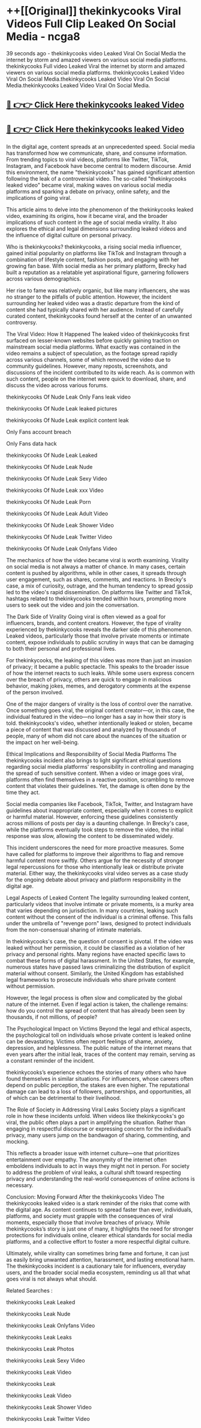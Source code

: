 # ++[[Original]] thekinkycooks Viral Videos Full Clip Leaked On Social Media - ncga8<br>

39 seconds ago - thekinkycooks video Leaked Viral On Social Media the internet by storm and amazed viewers on various social media platforms.
thekinkycooks Full video Leaked Viral the internet by storm and amazed viewers on various social media platforms. thekinkycooks Leaked Video Viral On Social Media.thekinkycooks Leaked Video Viral On Social Media.thekinkycooks Leaked Video Viral On Social Media.<br>


## [🔴 👉👉 Click Here thekinkycooks leaked Video ](https://onlyclips.site?title=thekinkycooks&ref=git)

## [🔴 👉👉 Click Here thekinkycooks leaked Video ](https://onlyclips.site?title=thekinkycooks&ref=git)

In the digital age, content spreads at an unprecedented speed. Social media has transformed how we communicate, share, and consume information. From trending topics to viral videos, platforms like Twitter, TikTok, Instagram, and Facebook have become central to modern discourse. Amid this environment, the name "thekinkycooks" has gained significant attention following the leak of a controversial video. The so-called "thekinkycooks leaked video" became viral, making waves on various social media platforms and sparking a debate on privacy, online safety, and the implications of going viral.

This article aims to delve into the phenomenon of the thekinkycooks leaked video, examining its origins, how it became viral, and the broader implications of such content in the age of social media virality. It also explores the ethical and legal dimensions surrounding leaked videos and the influence of digital culture on personal privacy.

Who is thekinkycooks?
thekinkycooks, a rising social media influencer, gained initial popularity on platforms like TikTok and Instagram through a combination of lifestyle content, fashion posts, and engaging with her growing fan base. With social media as her primary platform, Brecky had built a reputation as a relatable yet aspirational figure, garnering followers across various demographics.

Her rise to fame was relatively organic, but like many influencers, she was no stranger to the pitfalls of public attention. However, the incident surrounding her leaked video was a drastic departure from the kind of content she had typically shared with her audience. Instead of carefully curated content, thekinkycooks found herself at the center of an unwanted controversy.

The Viral Video: How It Happened
The leaked video of thekinkycooks first surfaced on lesser-known websites before quickly gaining traction on mainstream social media platforms. What exactly was contained in the video remains a subject of speculation, as the footage spread rapidly across various channels, some of which removed the video due to community guidelines. However, many reposts, screenshots, and discussions of the incident contributed to its wide reach. As is common with such content, people on the internet were quick to download, share, and discuss the video across various forums.

thekinkycooks Of Nude Leak Only Fans leak video

thekinkycooks Of Nude Leak leaked pictures

thekinkycooks Of Nude Leak explicit content leak

Only Fans account breach

Only Fans data hack

thekinkycooks Of Nude Leak Leaked

thekinkycooks Of Nude Leak Nude

thekinkycooks Of Nude Leak Sexy Video

thekinkycooks Of Nude Leak xxx Video

thekinkycooks Of Nude Leak Porn

thekinkycooks Of Nude Leak Adult Video

thekinkycooks Of Nude Leak Shower Video

thekinkycooks Of Nude Leak Twitter Video

thekinkycooks Of Nude Leak Onlyfans Video

The mechanics of how the video became viral is worth examining. Virality on social media is not always a matter of chance. In many cases, certain content is pushed by algorithms, while in other cases, it spreads through user engagement, such as shares, comments, and reactions. In Brecky's case, a mix of curiosity, outrage, and the human tendency to spread gossip led to the video's rapid dissemination. On platforms like Twitter and TikTok, hashtags related to thekinkycooks trended within hours, prompting more users to seek out the video and join the conversation.

The Dark Side of Virality
Going viral is often viewed as a goal for influencers, brands, and content creators. However, the type of virality experienced by thekinkycooks reveals the darker side of this phenomenon. Leaked videos, particularly those that involve private moments or intimate content, expose individuals to public scrutiny in ways that can be damaging to both their personal and professional lives.

For thekinkycooks, the leaking of this video was more than just an invasion of privacy; it became a public spectacle. This speaks to the broader issue of how the internet reacts to such leaks. While some users express concern over the breach of privacy, others are quick to engage in malicious behavior, making jokes, memes, and derogatory comments at the expense of the person involved.

One of the major dangers of virality is the loss of control over the narrative. Once something goes viral, the original content creator—or, in this case, the individual featured in the video—no longer has a say in how their story is told. thekinkycooks's video, whether intentionally leaked or stolen, became a piece of content that was discussed and analyzed by thousands of people, many of whom did not care about the nuances of the situation or the impact on her well-being.

Ethical Implications and Responsibility of Social Media Platforms
The thekinkycooks incident also brings to light significant ethical questions regarding social media platforms' responsibility in controlling and managing the spread of such sensitive content. When a video or image goes viral, platforms often find themselves in a reactive position, scrambling to remove content that violates their guidelines. Yet, the damage is often done by the time they act.

Social media companies like Facebook, TikTok, Twitter, and Instagram have guidelines about inappropriate content, especially when it comes to explicit or harmful material. However, enforcing these guidelines consistently across millions of posts per day is a daunting challenge. In Brecky's case, while the platforms eventually took steps to remove the video, the initial response was slow, allowing the content to be disseminated widely.

This incident underscores the need for more proactive measures. Some have called for platforms to improve their algorithms to flag and remove harmful content more swiftly. Others argue for the necessity of stronger legal repercussions for those who intentionally leak or distribute private material. Either way, the thekinkycooks viral video serves as a case study for the ongoing debate about privacy and platform responsibility in the digital age.

Legal Aspects of Leaked Content
The legality surrounding leaked content, particularly videos that involve intimate or private moments, is a murky area that varies depending on jurisdiction. In many countries, leaking such content without the consent of the individual is a criminal offense. This falls under the umbrella of "revenge porn" laws, designed to protect individuals from the non-consensual sharing of intimate materials.

In thekinkycooks's case, the question of consent is pivotal. If the video was leaked without her permission, it could be classified as a violation of her privacy and personal rights. Many regions have enacted specific laws to combat these forms of digital harassment. In the United States, for example, numerous states have passed laws criminalizing the distribution of explicit material without consent. Similarly, the United Kingdom has established legal frameworks to prosecute individuals who share private content without permission.

However, the legal process is often slow and complicated by the global nature of the internet. Even if legal action is taken, the challenge remains: how do you control the spread of content that has already been seen by thousands, if not millions, of people?

The Psychological Impact on Victims
Beyond the legal and ethical aspects, the psychological toll on individuals whose private content is leaked online can be devastating. Victims often report feelings of shame, anxiety, depression, and helplessness. The public nature of the internet means that even years after the initial leak, traces of the content may remain, serving as a constant reminder of the incident.

thekinkycooks’s experience echoes the stories of many others who have found themselves in similar situations. For influencers, whose careers often depend on public perception, the stakes are even higher. The reputational damage can lead to a loss of followers, partnerships, and opportunities, all of which can be detrimental to their livelihood.

The Role of Society in Addressing Viral Leaks
Society plays a significant role in how these incidents unfold. When videos like thekinkycooks's go viral, the public often plays a part in amplifying the situation. Rather than engaging in respectful discourse or expressing concern for the individual’s privacy, many users jump on the bandwagon of sharing, commenting, and mocking.

This reflects a broader issue with internet culture—one that prioritizes entertainment over empathy. The anonymity of the internet often emboldens individuals to act in ways they might not in person. For society to address the problem of viral leaks, a cultural shift toward respecting privacy and understanding the real-world consequences of online actions is necessary.

Conclusion: Moving Forward After the thekinkycooks Video
The thekinkycooks leaked video is a stark reminder of the risks that come with the digital age. As content continues to spread faster than ever, individuals, platforms, and society must grapple with the consequences of viral moments, especially those that involve breaches of privacy. While thekinkycooks’s story is just one of many, it highlights the need for stronger protections for individuals online, clearer ethical standards for social media platforms, and a collective effort to foster a more respectful digital culture.

Ultimately, while virality can sometimes bring fame and fortune, it can just as easily bring unwanted attention, harassment, and lasting emotional harm. The thekinkycooks incident is a cautionary tale for influencers, everyday users, and the broader social media ecosystem, reminding us all that what goes viral is not always what should.

Related Searches :

thekinkycooks Leak Leaked

thekinkycooks Leak Nude

thekinkycooks Leak Onlyfans Video

thekinkycooks Leak Leaks

thekinkycooks Leak Photos

thekinkycooks Leak Sexy Video

thekinkycooks Leak Video

thekinkycooks Leak

thekinkycooks Leak Video

thekinkycooks Leak Shower Video

thekinkycooks Leak Twitter Video

